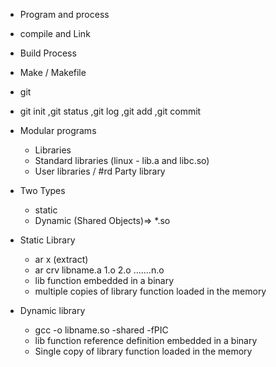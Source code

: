 * Program and process
* compile and Link
* Build Process
* Make / Makefile
* git
* git init ,git status ,git log ,git add ,git commit
* Modular programs
    * Libraries
    * Standard libraries (linux - lib.a and libc.so)
    * User libraries / #rd Party library
* Two Types
    * static
    * Dynamic (Shared Objects)=> *.so
* Static Library
    * ar x  (extract)
    * ar crv libname.a 1.o 2.o .......n.o
    * lib function embedded in a binary
    * multiple copies of library function loaded in the memory
     
* Dynamic library
    * gcc -o libname.so -shared -fPIC  
    * lib function reference definition embedded in a binary
    * Single copy of library function loaded in the memory 